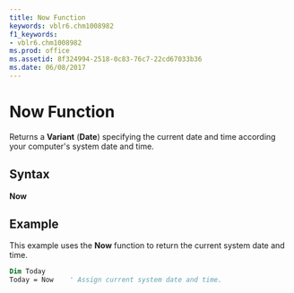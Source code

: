 ```yaml
---
title: Now Function
keywords: vblr6.chm1008982
f1_keywords:
- vblr6.chm1008982
ms.prod: office
ms.assetid: 8f324994-2518-0c83-76c7-22cd67033b36
ms.date: 06/08/2017
---
```



# Now Function



Returns a  **Variant** (**Date**) specifying the current date and time according your computer's system date and time.

## Syntax

**Now**

## Example

This example uses the  **Now** function to return the current system date and time.


```vb
Dim Today
Today = Now    ' Assign current system date and time.


```


